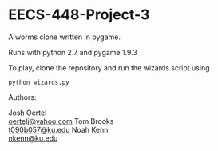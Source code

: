 # EECS-448-Project-3

A worms clone written in pygame.

Runs with python 2.7 and pygame 1.9.3

To play, clone the repository and run the wizards script using

<code>python wizards.py</code>

Authors:

Josh Oertel<br>
oertelj@yahoo.com
Tom Brooks<br>
t090b057@ku.edu
Noah Kenn<br>
nkenn@ku.edu
